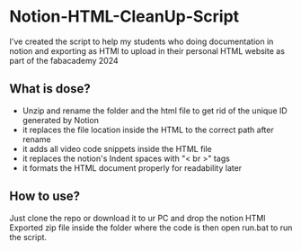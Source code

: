 # Notion-HTML-CleanUp-Script

I've created the script to help my students who doing documentation in notion and exporting as HTMl to upload in their personal HTML website as part of the fabacademy 2024

## What is dose?
- Unzip and rename the folder and the html file to get rid of the unique ID generated by Notion 
- it replaces the file location inside the HTML to the correct path after rename
- it adds all video code snippets inside the HTML file 
- it replaces the notion's Indent spaces with "< br >" tags 
- it formats the HTML document properly for readability later

## How to use?
Just clone the repo or download it to ur PC and drop the notion HTMl Exported zip file inside the folder where the code is then open run.bat to run the script.